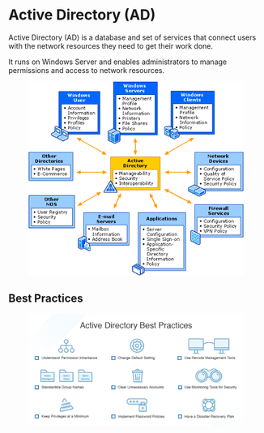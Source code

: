 # Active Directory (AD)

Active Directory (AD) is a database and set of services that connect users with the network resources they need to get their work done.

It runs on Windows Server and enables administrators to manage permissions and access to network resources.

<figure><img src="../.gitbook/assets/image.png" alt=""><figcaption></figcaption></figure>

## Best Practices

<figure><img src="../.gitbook/assets/image (1).png" alt=""><figcaption></figcaption></figure>
